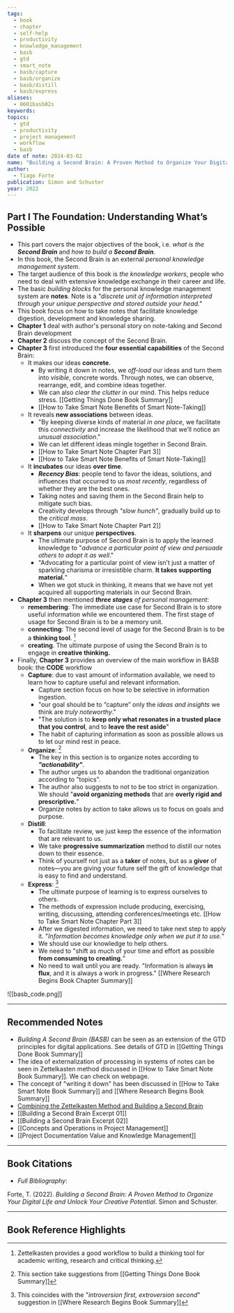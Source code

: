 ```yaml
---
tags:
  - book
  - chapter
  - self-help
  - productivity
  - knowledge_management
  - basb
  - gtd
  - smart_note
  - basb/capture
  - basb/organize
  - basb/distill
  - basb/express
aliases:
  - 0601basb02s
keywords: 
topics:
  - gtd
  - productivity
  - project management
  - workflow
  - basb
date of note: 2024-03-02
name: "Building a Second Brain: A Proven Method to Organize Your Digital Life and Unlock Your Creative Potential"
author:
  - Tiago Forte
publication: Simon and Schuster
year: 2022
---
```


## Part I The Foundation: Understanding What’s Possible

- This part covers the major objectives of the book, i.e. *what is the **Second Brain*** and *how to build a **Second Brain***. 
- In this book, the Second Brain is an external *personal knowledge management system*. 
- The target audience of this book is *the knowledge workers*, people who need to deal with extensive knowledge exchange in their career and life.
- The basic *building blocks* for the personal knowledge management system are **notes**. Note is a *"discrete unit of information interpreted through your unique perspective and stored outside your head."*
- This book focus on how to take notes that facilitate knowledge digestion, development and knowledge sharing. 
- **Chapter 1** deal with author's personal story on note-taking and Second Brain development
- **Chapter 2** discuss the concept of the Second Brain.
- **Chapter 3** first introduced the **four essential capabilities** of the Second Brain:
	- It makes our ideas **concrete**.
		- By writing it down in notes, we *off-load* our ideas and turn them into *visible*, concrete words. Through notes, we can observe, rearrange, edit, and combine ideas together.
		- We can also *clear the clutter* in our mind. This helps reduce stress. [[Getting Things Done Book Summary]]
		- [[How to Take Smart Note Benefits of Smart Note-Taking]]
	- It reveals **new associations** between ideas.
		- "By keeping diverse kinds of material *in one place*, we facilitate this *connectivity* and increase the likelihood that we’ll notice an *unusual association*."
		- We can let different ideas mingle together in Second Brain. 
		- [[How to Take Smart Note Chapter Part 3]]
		- [[How to Take Smart Note Benefits of Smart Note-Taking]]
	- It **incubates** our ideas **over time**.
		- ***Recency Bias***: people tend to favor the ideas, solutions, and influences that occurred to us *most recently*, regardless of whether they are the best ones. 
		- Taking notes and saving them in the Second Brain help to mitigate such bias.
		- Creativity develops through *"slow hunch"*, gradually build up to the *critical mass*. 
		- [[How to Take Smart Note Chapter Part 2]]
	- It **sharpens** our unique **perspectives**.
		- The ultimate purpose of Second Brain is to apply the learned knowledge to "*advance a particular point of view and persuade others to adopt it as well*."
		- "Advocating for a particular point of view isn’t just a matter of sparkling charisma or irresistible charm. **It takes supporting material.**"
		- When we got stuck in thinking, it means that we have not yet acquired all supporting materials in our Second Brain. 
- **Chapter 3** then mentioned ***three stages** of personal management*:
	- **remembering**: The immediate use case for Second Brain is to store useful information while we encountered them.  The first stage of usage for Second Brain is to be a memory unit. 
	- **connecting**: The second level of usage for the Second Brain is to be a **thinking tool**. [^1]
	- **creating**. The ultimate purpose of using the Second Brain is to engage in **creative thinking.**
- Finally, **Chapter 3** provides an overview of the main workflow in BASB book: the **CODE** workflow
	- **Capture**: due to vast amount of information available, we need to learn how to capture useful and relevant information.
		- Capture section focus on how to be selective in information ingestion. 
		- "our goal should be to “capture” only the *ideas and insights* we think are *truly noteworthy*."
		- "The solution is to **keep only what resonates in a trusted place that you control**, and to **leave the rest aside**" 
		- The habit of capturing information as soon as possible allows us to let our mind rest in peace. 
	- **Organize**: [^3] 
		- The key in this section is to organize notes according to ***"actionability"***. 
		- The author urges us to abandon the traditional organization according to "topics".
		- The author also suggests to not to be too strict in organization. We should "**avoid organizing methods** that are **overly rigid and prescriptive.**"
		- Organize notes by action to take allows us to focus on goals and purpose. 
	- **Distill**:
		- To facilitate review, we just keep the essence of the information that are relevant to us. 
		- We take **progressive summarization** method to distill our notes down to their essence.
		- Think of yourself not just as a **taker** of notes, but as a **giver** of notes—you are giving your future self the gift of knowledge that is easy to find and understand.
	- **Express**: [^4]
		- The ultimate purpose of learning is to express ourselves to others. 
		- The methods of expression include producing, exercising, writing, discussing, attending conferences/meetings etc. [[How to Take Smart Note Chapter Part 3]]
		- After we digested information, we need to take next step to apply it. "*Information becomes knowledge only when we put it to use.*"
		- We should use our knowledge to help others. 
		- We need to "shift as much of your time and effort as possible **from consuming to creating.**"
		- No need to wait until you are ready. "Information is always **in flux**, and it is always a work in progress." [[Where Research Begins Book Chapter Summary]]

![[basb_code.png]]

[^1]: Zettelkasten provides a good workflow to build a thinking tool for academic writing, research and critical thinking. 
[^2]: Focus on the self-interest is critical for research at early phase. See book  [[Where Research Begins Book Summary]]
[^3]: This section take suggestions from [[Getting Things Done Book Summary]]
[^4]: This coincides with the "*introversion first, extroversion second*" suggestion in [[Where Research Begins Book Summary]]

-----------
##  Recommended Notes

- *Building A Second Brain (BASB)* can be seen as an extension of the GTD principles for digital applications. See details of GTD in  [[Getting Things Done Book Summary]]
- The idea of externalization of processing in systems of notes can be seen in Zettelkasten method discussed in [[How to Take Smart Note Book Summary]]. We can check on webpage.
- The concept of "writing it down" has been discussed in [[How to Take Smart Note Book Summary]] and [[Where Research Begins Book Summary]]
- [Combining the Zettelkasten Method and Building a Second Brain](https://zettelkasten.de/posts/building-a-second-brain-and-zettelkasten/#:~:text=While%20BASB's%20%E2%80%9Csecond%20brain%E2%80%9D%20doesn,between%20BASB%20and%20the%20ZKM)
- [[Building a Second Brain Excerpt 01]]
- [[Building a Second Brain Excerpt 02]]
- [[Concepts and Operations in Project Management]]
- [[Project Documentation Value and Knowledge Management]]


----------
## Book Citations

- *Full Bibliography*:

Forte, T. (2022). _Building a Second Brain: A Proven Method to Organize Your Digital Life and Unlock Your Creative Potential_. Simon and Schuster.


-----------
##  Book Reference Highlights
